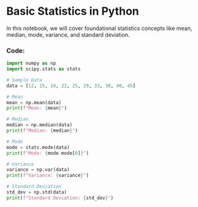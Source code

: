 # Basic Statistics in Python

In this notebook, we will cover foundational statistics concepts like mean, median, mode, variance, and standard deviation.

### Code:

```python
import numpy as np
import scipy.stats as stats

# Sample Data
data = [12, 15, 18, 22, 25, 29, 33, 38, 40, 45]

# Mean
mean = np.mean(data)
print(f"Mean: {mean}")

# Median
median = np.median(data)
print(f"Median: {median}")

# Mode
mode = stats.mode(data)
print(f"Mode: {mode.mode[0]}")

# Variance
variance = np.var(data)
print(f"Variance: {variance}")

# Standard Deviation
std_dev = np.std(data)
print(f"Standard Deviation: {std_dev}")